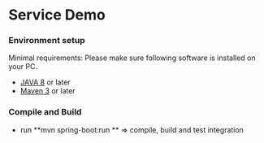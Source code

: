 # Service Demo

### Environment setup
Minimal requirements: Please make sure following software is installed on your PC.
* [JAVA 8](https://www.java.com/fr/download/) or later
* [Maven 3](https://maven.apache.org/download.cgi) or later

### Compile and Build
* run **mvn spring-boot:run ** =>
  compile, build and test integration 

